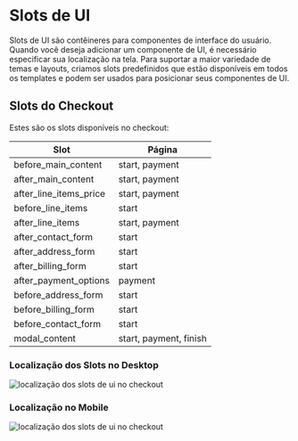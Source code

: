 # Slots de UI

Slots de UI são contêineres para componentes de interface do usuário.
Quando você deseja adicionar um componente de UI, é necessário especificar sua localização na tela. Para suportar a maior variedade de temas e layouts, criamos slots predefinidos que estão disponíveis em todos os templates e podem ser usados para posicionar seus componentes de UI.

## Slots do Checkout

Estes são os slots disponíveis no checkout:

| Slot                  | Página                      |
| --------------------- | ----------------------------|
| before_main_content   | start, payment              |
| after_main_content    | start, payment              |
| after_line_items_price| start, payment              |
| before_line_items     | start                       |
| after_line_items      | start, payment              |
| after_contact_form    | start                       |
| after_address_form    | start                       |
| after_billing_form    | start                       |
| after_payment_options | payment                     |
| before_address_form   | start                       |
| before_billing_form   | start                       |
| before_contact_form   | start                       |
| modal_content         | start, payment, finish      |

### Localização dos Slots no Desktop

![localização dos slots de ui no checkout](/images/ui-slots-desktop-checkout.png)

### Localização no Mobile

![localização dos slots de ui no checkout](/images/ui-slots-mobile-checkout.png)
